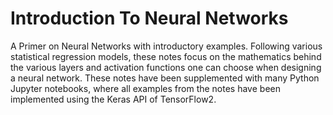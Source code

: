 # Introduction To Neural Networks
 A Primer on Neural Networks with introductory examples. Following various statistical regression models, these notes focus on the mathematics behind the various layers and activation functions one can choose when designing a neural network. These notes have been supplemented with many Python Jupyter notebooks, where all examples from the notes have been implemented using the Keras API of TensorFlow2.
